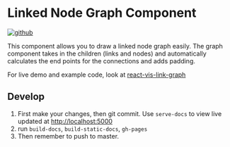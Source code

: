 # Linked Node Graph Component

[![github](https://img.shields.io/github/downloads/episodeyang/react-vis-link-graph/total.svg?style=flat-square&maxAge=2592000)]()

This component allows you to draw a linked node graph easily.
The graph component takes in the children (links and nodes) and automatically calculates
the end points for the connections and adds padding.

For live demo and example code, look at [react-vis-link-graph](https://episodeyang.com/react-vis-link-graph)

## Develop

1. First make your changes, then git commit. Use `serve-docs` to view live updated at [http://localhost:5000](http://localhost:5000)
2. run `build-docs`, `build-static-docs`, `gh-pages`
3. Then remember to push to master.
